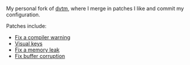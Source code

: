My personal fork of [dvtm](https://github.com/martanne/dvtm), where I merge in
patches I like and commit my configuration.

Patches include:

- [Fix a compiler warning](https://github.com/martanne/dvtm/issues/64)
- [Visual keys](https://github.com/martanne/dvtm/pull/28)
- [Fix a memory leak](https://github.com/martanne/dvtm/pull/76)
- [Fix buffer corruption](https://github.com/martanne/dvtm/pull/86)


